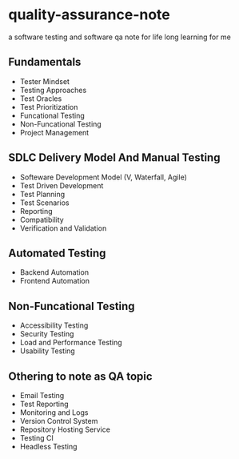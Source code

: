 # quality-assurance-note
a software testing and software qa note for life long learning for me

## Fundamentals
- Tester Mindset
- Testing Approaches
- Test Oracles
- Test Prioritization
- Funcational Testing
- Non-Funcational Testing
- Project Management

## SDLC Delivery Model And Manual Testing
- Softeware Development Model (V, Waterfall, Agile)
- Test Driven Development
- Test Planning
- Test Scenarios
- Reporting
- Compatibility
- Verification and Validation

## Automated Testing
- Backend Automation
- Frontend Automation

## Non-Funcational Testing
- Accessibility Testing
- Security Testing
- Load and Performance Testing
- Usability Testing

## Othering to note as QA topic
- Email Testing
- Test Reporting
- Monitoring and Logs
- Version Control System
- Repository Hosting Service
- Testing CI
- Headless Testing
